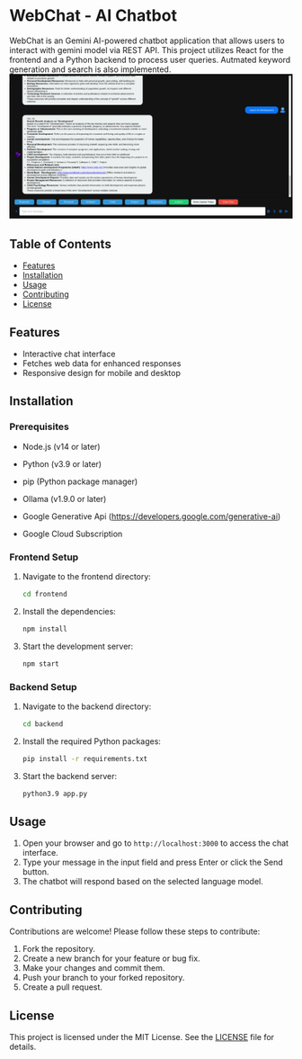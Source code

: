 # WebChat - AI Chatbot

WebChat is an Gemini AI-powered chatbot application that allows users to interact with gemini model via REST API. This project utilizes React for the frontend and a Python backend to process user queries. Autmated keyword generation and search is also implemented.
![Chat Interface Screenshot](ui.png)
## Table of Contents

- [Features](#features)
- [Installation](#installation)
- [Usage](#usage)
- [Contributing](#contributing)
- [License](#license)

## Features

- Interactive chat interface
- Fetches web data for enhanced responses
- Responsive design for mobile and desktop

## Installation

### Prerequisites

- Node.js (v14 or later)
- Python (v3.9 or later)
- pip (Python package manager)
- Ollama (v1.9.0 or later)

- Google Generative Api (https://developers.google.com/generative-ai)
- Google Cloud Subscription

### Frontend Setup

1. Navigate to the frontend directory:

   ```bash
   cd frontend
   ```

2. Install the dependencies:

   ```bash
   npm install
   ```

3. Start the development server:

   ```bash
   npm start
   ```

### Backend Setup

1. Navigate to the backend directory:

   ```bash
   cd backend
   ```

2. Install the required Python packages:

   ```bash
   pip install -r requirements.txt
   ```

3. Start the backend server:

   ```bash
   python3.9 app.py
   ```

## Usage

1. Open your browser and go to `http://localhost:3000` to access the chat interface.
2. Type your message in the input field and press Enter or click the Send button.
3. The chatbot will respond based on the selected language model.

## Contributing

Contributions are welcome! Please follow these steps to contribute:

1. Fork the repository.
2. Create a new branch for your feature or bug fix.
3. Make your changes and commit them.
4. Push your branch to your forked repository.
5. Create a pull request.

## License

This project is licensed under the MIT License. See the [LICENSE](LICENSE) file for details.